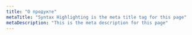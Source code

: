 ```yaml
---
title: "О продукте"
metaTitle: "Syntax Highlighting is the meta title tag for this page"
metaDescription: "This is the meta description for this page"
---
```


